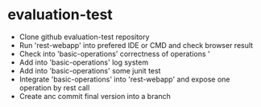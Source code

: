 # evaluation-test


* Clone github evaluation-test repository
* Run 'rest-webapp' into prefered IDE or CMD and check browser result
* Check into 'basic-operations' correctness of operations '
* Add into 'basic-operations'  log system
* Add into 'basic-operations'  some junit test
* Integrate 'basic-operations' into 'rest-webapp' and expose one operation by rest call
* Create anc commit final version into a branch